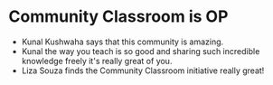 # Community Classroom is OP

- Kunal Kushwaha says that this community is amazing.
- Kunal the way you teach is so good and sharing such incredible knowledge freely it's really great of you.
- Liza Souza finds the Community Classroom initiative really great!
